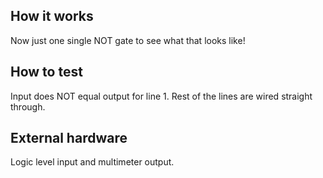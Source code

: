 <!---

This file is used to generate your project datasheet. Please fill in the information below and delete any unused
sections.

You can also include images in this folder and reference them in the markdown. Each image must be less than
512 kb in size, and the combined size of all images must be less than 1 MB.
-->

## How it works

Now just one single NOT gate to see what that looks like! 

## How to test

Input does NOT equal output for line 1. Rest of the lines are wired straight through.

## External hardware

Logic level input and multimeter output.
